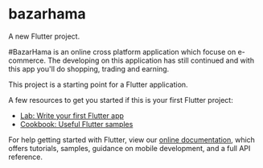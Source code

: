 # bazarhama

A new Flutter project.

#BazarHama is an online cross platform application which focuse on e-commerce. The developing on this application has still continued and with this app you'll do shopping, trading and earning. 


This project is a starting point for a Flutter application.

A few resources to get you started if this is your first Flutter project:

- [Lab: Write your first Flutter app](https://flutter.dev/docs/get-started/codelab)
- [Cookbook: Useful Flutter samples](https://flutter.dev/docs/cookbook)

For help getting started with Flutter, view our
[online documentation](https://flutter.dev/docs), which offers tutorials,
samples, guidance on mobile development, and a full API reference.
